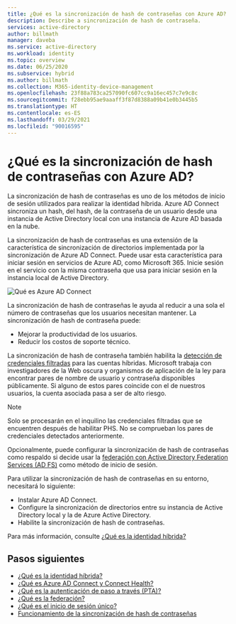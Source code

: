 ```yaml
---
title: ¿Qué es la sincronización de hash de contraseñas con Azure AD? | Microsoft Docs
description: Describe a sincronización de hash de contraseña.
services: active-directory
author: billmath
manager: daveba
ms.service: active-directory
ms.workload: identity
ms.topic: overview
ms.date: 06/25/2020
ms.subservice: hybrid
ms.author: billmath
ms.collection: M365-identity-device-management
ms.openlocfilehash: 23f88a783ca257090fc607cc9a16ec457c7e9c8c
ms.sourcegitcommit: f28ebb95ae9aaaff3f87d8388a09b41e0b3445b5
ms.translationtype: HT
ms.contentlocale: es-ES
ms.lasthandoff: 03/29/2021
ms.locfileid: "90016595"
---
```

# <a name="what-is-password-hash-synchronization-with-azure-ad"></a>¿Qué es la sincronización de hash de contraseñas con Azure AD?
La sincronización de hash de contraseñas es uno de los métodos de inicio de sesión utilizados para realizar la identidad híbrida. Azure AD Connect sincroniza un hash, del hash, de la contraseña de un usuario desde una instancia de Active Directory local con una instancia de Azure AD basada en la nube.

La sincronización de hash de contraseñas es una extensión de la característica de sincronización de directorios implementada por la sincronización de Azure AD Connect. Puede usar esta característica para iniciar sesión en servicios de Azure AD, como Microsoft 365. Inicie sesión en el servicio con la misma contraseña que usa para iniciar sesión en la instancia local de Active Directory.

![Qué es Azure AD Connect](./media/how-to-connect-password-hash-synchronization/arch1.png)

La sincronización de hash de contraseñas le ayuda al reducir a una sola el número de contraseñas que los usuarios necesitan mantener. La sincronización de hash de contraseña puede:

* Mejorar la productividad de los usuarios.
* Reducir los costos de soporte técnico.  

La sincronización de hash de contraseña también habilita la [detección de credenciales filtradas](../identity-protection/concept-identity-protection-risks.md#user-risk) para las cuentas híbridas. Microsoft trabaja con investigadores de la Web oscura y organismos de aplicación de la ley para encontrar pares de nombre de usuario y contraseña disponibles públicamente. Si alguno de estos pares coincide con el de nuestros usuarios, la cuenta asociada pasa a ser de alto riesgo. 

>[!NOTE]
> Solo se procesarán en el inquilino las credenciales filtradas que se encuentren después de habilitar PHS. No se comprueban los pares de credenciales detectados anteriormente.


Opcionalmente, puede configurar la sincronización de hash de contraseñas como respaldo si decide usar la [federación con Active Directory Federation Services (AD FS)](https://channel9.msdn.com/Series/Azure-Active-Directory-Videos-Demos/Configuring-AD-FS-for-user-sign-in-with-Azure-AD-Connect) como método de inicio de sesión.

Para utilizar la sincronización de hash de contraseñas en su entorno, necesitará lo siguiente:

* Instalar Azure AD Connect.  
* Configure la sincronización de directorios entre su instancia de Active Directory local y la de Azure Active Directory.
* Habilite la sincronización de hash de contraseñas.



Para más información, consulte [¿Qué es la identidad híbrida?](whatis-hybrid-identity.md)




## <a name="next-steps"></a>Pasos siguientes

- [¿Qué es la identidad híbrida?](whatis-hybrid-identity.md)
- [¿Qué es Azure AD Connect y Connect Health?](whatis-azure-ad-connect.md)
- [¿Qué es la autenticación de paso a través (PTA)?](how-to-connect-pta.md)
- [¿Qué es la federación?](whatis-fed.md)
- [¿Qué es el inicio de sesión único?](how-to-connect-sso.md)
- [Funcionamiento de la sincronización de hash de contraseñas](how-to-connect-password-hash-synchronization.md)
